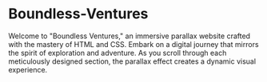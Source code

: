 # Boundless-Ventures
Welcome to "Boundless Ventures," an immersive parallax website crafted with the mastery of HTML and CSS. Embark on a digital journey that mirrors the spirit of exploration and adventure. As you scroll through each meticulously designed section, the parallax effect creates a dynamic visual experience.           
       
       
      
      
                  
                  
       
                
                     
               
       
  
      
 
  
  
 
